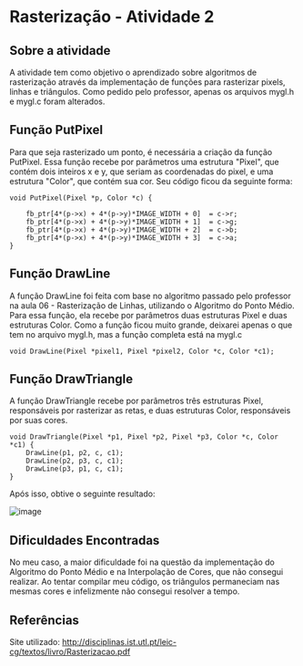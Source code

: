 # Rasterização - Atividade 2

## Sobre a atividade
A atividade tem como objetivo o aprendizado sobre algoritmos de rasterização através da implementação de funções para rasterizar pixels, linhas e triângulos. Como pedido pelo professor, apenas os arquivos mygl.h e mygl.c foram alterados.

## Função PutPixel
Para que seja rasterizado um ponto, é necessária a criação da função PutPixel. Essa função recebe por parâmetros uma estrutura "Pixel", que contém dois inteiros x e y, que seriam as coordenadas do pixel, e uma estrutura "Color", que contém sua cor. Seu código ficou da seguinte forma:

~~~ 
void PutPixel(Pixel *p, Color *c) {
         
    fb_ptr[4*(p->x) + 4*(p->y)*IMAGE_WIDTH + 0]  = c->r;
    fb_ptr[4*(p->x) + 4*(p->y)*IMAGE_WIDTH + 1]  = c->g;
    fb_ptr[4*(p->x) + 4*(p->y)*IMAGE_WIDTH + 2]  = c->b;
    fb_ptr[4*(p->x) + 4*(p->y)*IMAGE_WIDTH + 3]  = c->a;
}
~~~

## Função DrawLine
A função DrawLine foi feita com base no algoritmo passado pelo professor na aula 06 - Rasterização de Linhas, utilizando o Algoritmo do Ponto Médio. Para essa função, ela recebe por parâmetros duas estruturas Pixel e duas estruturas Color. Como a função ficou muito grande, deixarei apenas o que tem no arquivo mygl.h, mas a função completa está na mygl.c

~~~
void DrawLine(Pixel *pixel1, Pixel *pixel2, Color *c, Color *c1);
~~~

## Função DrawTriangle
A função DrawTriangle recebe por parâmetros três estruturas Pixel, responsáveis por rasterizar as retas, e duas estruturas Color, responsáveis por suas cores.
~~~
void DrawTriangle(Pixel *p1, Pixel *p2, Pixel *p3, Color *c, Color *c1) {
    DrawLine(p1, p2, c, c1);
    DrawLine(p2, p3, c, c1);
    DrawLine(p3, p1, c, c1);
}
~~~

Após isso, obtive o seguinte resultado:

![image](https://user-images.githubusercontent.com/72406702/96665696-db60ae80-132b-11eb-8e74-d6ee8fe97252.png)

## Dificuldades Encontradas
No meu caso, a maior dificuldade foi na questão da implementação do Algoritmo do Ponto Médio e na Interpolação de Cores, que não consegui realizar. Ao tentar compilar meu código, os triângulos permaneciam nas mesmas cores e infelizmente não consegui resolver a tempo.
  
## Referências
Site utilizado: <http://disciplinas.ist.utl.pt/leic-cg/textos/livro/Rasterizacao.pdf>
